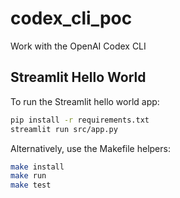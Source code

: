 # codex_cli_poc
Work with the OpenAI Codex CLI

## Streamlit Hello World

To run the Streamlit hello world app:

```bash
pip install -r requirements.txt
streamlit run src/app.py
```

Alternatively, use the Makefile helpers:

```bash
make install
make run
make test
```
